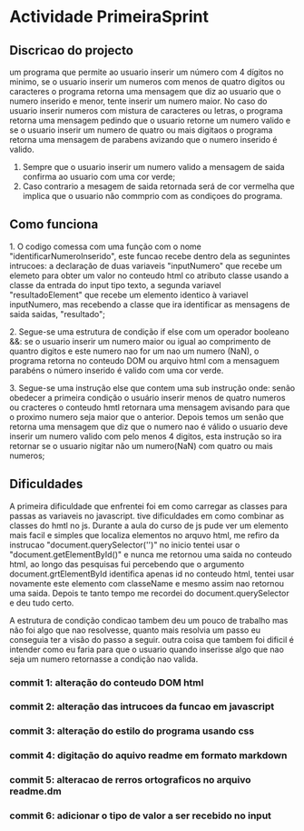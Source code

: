 # Actividade PrimeiraSprint

<h2>Discricao do projecto</h1>
um programa que permite ao usuario inserir um número com 4 dígitos no minimo, se o usuario inserir um numeros com menos de quatro digitos ou caracteres o programa retorna uma mensagem que diz ao usuario que o numero inserido e menor, tente inserir um numero maior. No caso do usuario inserir numeros com  mistura de caracteres ou letras, o programa retorna uma mensagem pedindo que o usuario retorne um numero valido e se o usuario inserir um numero de quatro ou mais digitaos o programa retorna uma mensagem de parabens avizando que o numero inserido é valido.

1. Sempre que o usuario inserir um numero valido a mensagem de saida confirma ao usuario com uma cor verde;
2. Caso contrario a mesagem de saida retornada será de cor vermelha que implica que o usuario não commprio com as condiçoes do programa.

<h2>Como funciona</h2>
<p>
1. O codigo comessa com uma função com o nome "identificarNumeroInserido", este funcao recebe dentro dela as segunintes intrucoes: a declaração de duas variaveis "inputNumero" que recebe um elemeto para obter um valor no conteudo html co atributo classe usando a classe da entrada do input tipo texto, a segunda variavel "resultadoElement" que recebe um elemento identico à variavel inputNumero, mas recebendo a classe que ira identificar as mensagens de saida saidas, "resultado";
</p>
<p>
2. Segue-se uma estrutura de condição if else com um operador booleano &&: se o usuario inserir um numero maior ou igual ao comprimento de quantro digitos e este numero nao for um nao um numero (NaN), o programa retorna no conteudo DOM ou arquivo html com a mensaguem parabéns o número inserido  é valido com uma cor verde.
</p>
<p>
3. Segue-se uma instrução else que contem uma sub instrução onde: senão obedecer a primeira condição o usuário inserir menos de quatro numeros ou cracteres o conteudo hmtl retornara uma mensagem avisando para que o proximo numero seja maior que o anterior.
Depois temos um senão que retorna uma mensagem que diz que o numero nao é válido o usuario deve inserir um numero valido com pelo menos 4 digitos, esta instrução so ira retornar se o usuario nigitar não um numero(NaN) com quatro ou mais numeros;
</p>
<h2>Dificuldades</h2>
<p>
A primeira dificuldade que enfrentei foi em como carregar as classes para passas as variaveis no javascript. tive dificuldades em como combinar as classes do hmtl no js. Durante a aula do curso de js pude ver um elemento mais facil e simples que localiza elementos no arquvo html, me refiro da instrucao "document.querySelector('')" no inicio tentei usar o "document.getElementById()" e nunca me retornou uma saida no conteudo html, ao longo das pesquisas fui percebendo que o argumento document.grtElementById identifica apenas id no conteudo html,  tentei usar novamente este elemento com classeName e mesmo assim nao retornou uma saida. Depois te tanto tempo me recordei do document.querySelector e deu tudo certo.

A estrutura de condição condicao tambem deu um pouco de trabalho mas não foi algo que nao resolvesse, quanto mais resolvia um passo eu conseguia ter a visão do passo a seguir.
outra coisa que tambem foi dificil é intender como eu faria para que o usuario quando inserisse algo que nao seja um numero retornasse a condição nao valida.
</p>

<h3>commit 1: alteração do conteudo DOM html</h3>
<h3>commit 2: alteração das intrucoes da funcao em javascript</h3>
<h3>commit 3: alteração do estilo do programa usando css</h3>
<h3>commit 4: digitação do aquivo readme em formato markdown</h3>
<h3>commit 5: alteracao de rerros ortograficos no arquivo readme.dm</h3>
<h3>commit 6: adicionar o tipo de valor a ser recebido no input</h3>